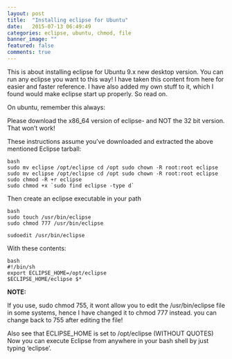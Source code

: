 ```yaml
---
layout: post
title:  "Installing eclipse for Ubuntu"
date:   2015-07-13 06:49:49
categories: eclipse, ubuntu, chmod, file
banner_image: ""
featured: false
comments: true
---
```


This is about installing eclipse for Ubuntu 9.x new desktop version. You can run any eclipse you want to this way! I have taken this content from here for easier and faster reference. I have also added my own stuff to it, which I found would make eclipse start up properly. So read on.

On ubuntu, remember this always:

Please download the x86_64 version of eclipse-<version-name> and NOT the 32 bit version. That won’t work!

These instructions assume you’ve downloaded and extracted the above mentioned Eclipse tarball:

    bash
    sudo mv eclipse /opt/eclipse cd /opt sudo chown -R root:root eclipse
    sudo mv eclipse /opt/eclipse cd /opt sudo chown -R root:root eclipse
    sudo chmod -R +r eclipse
    sudo chmod +x `sudo find eclipse -type d`


Then create an eclipse executable in your path


    bash
    sudo touch /usr/bin/eclipse
    sudo chmod 777 /usr/bin/eclipse
    
    sudoedit /usr/bin/eclipse
    

With these contents:


    bash
    #!/bin/sh
    export ECLIPSE_HOME=/opt/eclipse
    $ECLIPSE_HOME/eclipse $*
    

**NOTE:**

If you use, sudo chmod 755, it wont allow you to edit the /usr/bin/eclipse file in some systems, hence I have changed it to chmod 777 instead. you can change back to 755 after editing the file!

Also see that ECLIPSE_HOME is set to /opt/eclipse (WITHOUT QUOTES)
Now you can execute Eclipse from anywhere in your bash shell by just typing ‘eclipse’.